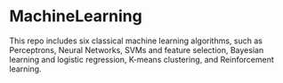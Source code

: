 # MachineLearning

This repo includes six classical machine learning algorithms, such as 
Perceptrons, Neural Networks, SVMs and feature selection, Bayesian learning
and logistic regression, K-means clustering, and Reinforcement learning.
